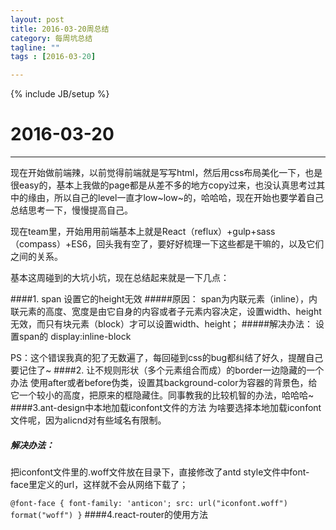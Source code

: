 ```yaml
---
layout: post
title: 2016-03-20周总结
category: 每周坑总结
tagline: ""
tags : [2016-03-20]

---
```

{% include JB/setup %}

# 2016-03-20
---
现在开始做前端辣，以前觉得前端就是写写html，然后用css布局美化一下，也是很easy的，基本上我做的page都是从差不多的地方copy过来，也没认真思考过其中的缘由，所以自己的level一直才low~low~的，哈哈哈，现在开始也要学着自己总结思考一下，慢慢提高自己。

现在team里，开始用用前端基本上就是React（reflux）+gulp+sass（compass）+ES6，回头我有空了，要好好梳理一下这些都是干嘛的，以及它们之间的关系。

基本这周碰到的大坑小坑，现在总结起来就是一下几点：
	
####1. span 设置它的height无效
#####原因：
span为内联元素（inline），内联元素的高度、宽度是由它自身的内容或者子元素内容决定，设置width、height无效，而只有块元素（block）才可以设置width、height；
#####解决办法：
设置span的 display:inline-block

PS：这个错误我真的犯了无数遍了，每回碰到css的bug都纠结了好久，提醒自己要记住了~
####2. 让不规则形状（多个元素组合而成）的border一边隐藏的一个办法
使用after或者before伪类，设置其background-color为容器的背景色，给它一个较小的高度，把原来的框隐藏住。同事教我的比较机智的办法，哈哈哈~
####3.ant-design中本地加载iconfont文件的方法
为啥要选择本地加载iconfont文件呢，因为alicnd对有些域名有限制。
##### 解决办法：
把iconfont文件里的.woff文件放在目录下，直接修改了antd style文件中font-face里定义的url，这样就不会从网络下载了；

`@font-face { font-family: 'anticon'; src: url("iconfont.woff") format("woff") }`
####4.react-router的使用方法

